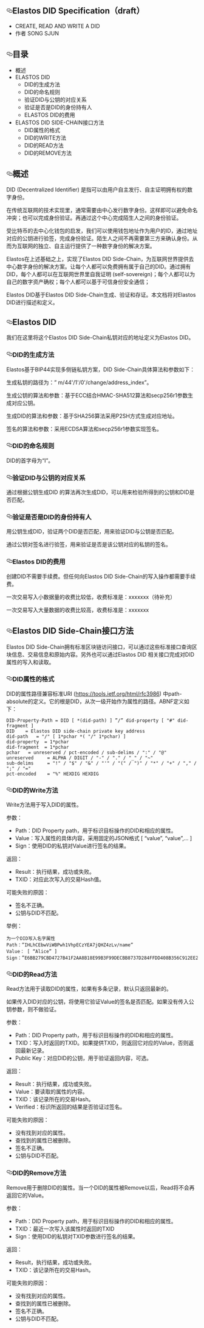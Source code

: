 <article class="markdown-body entry-content" itemprop="text"><h1><a id="user-content-elastos-did-specificationdraft" class="anchor" aria-hidden="true" href="#elastos-did-specificationdraft"><svg class="octicon octicon-link" viewBox="0 0 16 16" version="1.1" width="16" height="16" aria-hidden="true"><path fill-rule="evenodd" d="M4 9h1v1H4c-1.5 0-3-1.69-3-3.5S2.55 3 4 3h4c1.45 0 3 1.69 3 3.5 0 1.41-.91 2.72-2 3.25V8.59c.58-.45 1-1.27 1-2.09C10 5.22 8.98 4 8 4H4c-.98 0-2 1.22-2 2.5S3 9 4 9zm9-3h-1v1h1c1 0 2 1.22 2 2.5S13.98 12 13 12H9c-.98 0-2-1.22-2-2.5 0-.83.42-1.64 1-2.09V6.25c-1.09.53-2 1.84-2 3.25C6 11.31 7.55 13 9 13h4c1.45 0 3-1.69 3-3.5S14.5 6 13 6z"></path></svg></a>Elastos DID Specification（draft）</h1>
<ul>
<li>CREATE, READ AND WRITE A DID</li>
<li>作者 SONG SJUN</li>
</ul>
<h2><a id="user-content-目录" class="anchor" aria-hidden="true" href="#目录"><svg class="octicon octicon-link" viewBox="0 0 16 16" version="1.1" width="16" height="16" aria-hidden="true"><path fill-rule="evenodd" d="M4 9h1v1H4c-1.5 0-3-1.69-3-3.5S2.55 3 4 3h4c1.45 0 3 1.69 3 3.5 0 1.41-.91 2.72-2 3.25V8.59c.58-.45 1-1.27 1-2.09C10 5.22 8.98 4 8 4H4c-.98 0-2 1.22-2 2.5S3 9 4 9zm9-3h-1v1h1c1 0 2 1.22 2 2.5S13.98 12 13 12H9c-.98 0-2-1.22-2-2.5 0-.83.42-1.64 1-2.09V6.25c-1.09.53-2 1.84-2 3.25C6 11.31 7.55 13 9 13h4c1.45 0 3-1.69 3-3.5S14.5 6 13 6z"></path></svg></a>目录</h2>
<ul>
<li>概述</li>
<li>ELASTOS DID
<ul>
<li>DID的生成方法</li>
<li>DID的命名规则</li>
<li>验证DID与公钥的对应关系</li>
<li>验证是否是DID的身份持有人</li>
<li>ELASTOS DID的费用</li>
</ul>
</li>
<li>ELASTOS DID SIDE-CHAIN接口方法
<ul>
<li>DID属性的格式</li>
<li>DID的WRITE方法</li>
<li>DID的READ方法</li>
<li>DID的REMOVE方法</li>
</ul>
</li>
</ul>
<h2><a id="user-content-概述" class="anchor" aria-hidden="true" href="#概述"><svg class="octicon octicon-link" viewBox="0 0 16 16" version="1.1" width="16" height="16" aria-hidden="true"><path fill-rule="evenodd" d="M4 9h1v1H4c-1.5 0-3-1.69-3-3.5S2.55 3 4 3h4c1.45 0 3 1.69 3 3.5 0 1.41-.91 2.72-2 3.25V8.59c.58-.45 1-1.27 1-2.09C10 5.22 8.98 4 8 4H4c-.98 0-2 1.22-2 2.5S3 9 4 9zm9-3h-1v1h1c1 0 2 1.22 2 2.5S13.98 12 13 12H9c-.98 0-2-1.22-2-2.5 0-.83.42-1.64 1-2.09V6.25c-1.09.53-2 1.84-2 3.25C6 11.31 7.55 13 9 13h4c1.45 0 3-1.69 3-3.5S14.5 6 13 6z"></path></svg></a>概述</h2>
<p>DID (Decentralized Identifier) 是指可以由用户自主发行、自主证明拥有权的数字身份。</p>
<p>在传统互联网的技术实现里，通常需要由中心发行数字身份。这样即可以避免命名冲突；也可以完成身份验证。再通过这个中心完成陌生人之间的身份验证。</p>
<p>受比特币的去中心化钱包的启发，我们可以使用钱包地址作为用户的ID，通过地址对应的公钥进行验签，完成身份验证。陌生人之间不再需要第三方来确认身份。从而为互联网的独立、自主运行提供了一种数字身份的解决方案。</p>
<p>Elastos在上述基础之上，实现了Elastos DID Side-Chain，为互联网世界提供去中心数字身份的解决方案。让每个人都可以免费拥有属于自己的DID。通过拥有DID，每个人都可以在互联网世界里自我证明 (self-sovereign)；每个人都可以为自己的数字资产确权；每个人都可以基于可信身份安全通信；</p>
<p>Elastos DID基于Elastos DID Side-Chain生成、验证和存证。本文档将对Elastos DID进行描述和定义。</p>
<h2><a id="user-content-elastos-did" class="anchor" aria-hidden="true" href="#elastos-did"><svg class="octicon octicon-link" viewBox="0 0 16 16" version="1.1" width="16" height="16" aria-hidden="true"><path fill-rule="evenodd" d="M4 9h1v1H4c-1.5 0-3-1.69-3-3.5S2.55 3 4 3h4c1.45 0 3 1.69 3 3.5 0 1.41-.91 2.72-2 3.25V8.59c.58-.45 1-1.27 1-2.09C10 5.22 8.98 4 8 4H4c-.98 0-2 1.22-2 2.5S3 9 4 9zm9-3h-1v1h1c1 0 2 1.22 2 2.5S13.98 12 13 12H9c-.98 0-2-1.22-2-2.5 0-.83.42-1.64 1-2.09V6.25c-1.09.53-2 1.84-2 3.25C6 11.31 7.55 13 9 13h4c1.45 0 3-1.69 3-3.5S14.5 6 13 6z"></path></svg></a>Elastos DID</h2>
<p>我们在这里将这个Elastos DID Side-Chain私钥对应的地址定义为Elastos DID。</p>
<h3><a id="user-content-did的生成方法" class="anchor" aria-hidden="true" href="#did的生成方法"><svg class="octicon octicon-link" viewBox="0 0 16 16" version="1.1" width="16" height="16" aria-hidden="true"><path fill-rule="evenodd" d="M4 9h1v1H4c-1.5 0-3-1.69-3-3.5S2.55 3 4 3h4c1.45 0 3 1.69 3 3.5 0 1.41-.91 2.72-2 3.25V8.59c.58-.45 1-1.27 1-2.09C10 5.22 8.98 4 8 4H4c-.98 0-2 1.22-2 2.5S3 9 4 9zm9-3h-1v1h1c1 0 2 1.22 2 2.5S13.98 12 13 12H9c-.98 0-2-1.22-2-2.5 0-.83.42-1.64 1-2.09V6.25c-1.09.53-2 1.84-2 3.25C6 11.31 7.55 13 9 13h4c1.45 0 3-1.69 3-3.5S14.5 6 13 6z"></path></svg></a>DID的生成方法</h3>
<p>Elastos基于BIP44实现多侧链私钥方案，DID Side-Chain具体算法和参数如下：</p>
<p>生成私钥的路径为：” m/44'/1'/0'/change/address_index”。</p>
<p>生成公钥的算法和参数：基于ECC结合HMAC-SHA512算法和secp256r1参数生成对应公钥。</p>
<p>生成DID的算法和参数：基于SHA256算法采用P2SH方式生成对应地址。</p>
<p>签名的算法和参数：采用ECDSA算法和secp256r1参数实现签名。</p>
<h3><a id="user-content-did的命名规则" class="anchor" aria-hidden="true" href="#did的命名规则"><svg class="octicon octicon-link" viewBox="0 0 16 16" version="1.1" width="16" height="16" aria-hidden="true"><path fill-rule="evenodd" d="M4 9h1v1H4c-1.5 0-3-1.69-3-3.5S2.55 3 4 3h4c1.45 0 3 1.69 3 3.5 0 1.41-.91 2.72-2 3.25V8.59c.58-.45 1-1.27 1-2.09C10 5.22 8.98 4 8 4H4c-.98 0-2 1.22-2 2.5S3 9 4 9zm9-3h-1v1h1c1 0 2 1.22 2 2.5S13.98 12 13 12H9c-.98 0-2-1.22-2-2.5 0-.83.42-1.64 1-2.09V6.25c-1.09.53-2 1.84-2 3.25C6 11.31 7.55 13 9 13h4c1.45 0 3-1.69 3-3.5S14.5 6 13 6z"></path></svg></a>DID的命名规则</h3>
<p>DID的首字母为“I”。</p>
<h3><a id="user-content-验证did与公钥的对应关系" class="anchor" aria-hidden="true" href="#验证did与公钥的对应关系"><svg class="octicon octicon-link" viewBox="0 0 16 16" version="1.1" width="16" height="16" aria-hidden="true"><path fill-rule="evenodd" d="M4 9h1v1H4c-1.5 0-3-1.69-3-3.5S2.55 3 4 3h4c1.45 0 3 1.69 3 3.5 0 1.41-.91 2.72-2 3.25V8.59c.58-.45 1-1.27 1-2.09C10 5.22 8.98 4 8 4H4c-.98 0-2 1.22-2 2.5S3 9 4 9zm9-3h-1v1h1c1 0 2 1.22 2 2.5S13.98 12 13 12H9c-.98 0-2-1.22-2-2.5 0-.83.42-1.64 1-2.09V6.25c-1.09.53-2 1.84-2 3.25C6 11.31 7.55 13 9 13h4c1.45 0 3-1.69 3-3.5S14.5 6 13 6z"></path></svg></a>验证DID与公钥的对应关系</h3>
<p>通过根据公钥生成DID 的算法再次生成DID，可以用来检验所得到的公钥和DID是否匹配。</p>
<h3><a id="user-content-验证是否是did的身份持有人" class="anchor" aria-hidden="true" href="#验证是否是did的身份持有人"><svg class="octicon octicon-link" viewBox="0 0 16 16" version="1.1" width="16" height="16" aria-hidden="true"><path fill-rule="evenodd" d="M4 9h1v1H4c-1.5 0-3-1.69-3-3.5S2.55 3 4 3h4c1.45 0 3 1.69 3 3.5 0 1.41-.91 2.72-2 3.25V8.59c.58-.45 1-1.27 1-2.09C10 5.22 8.98 4 8 4H4c-.98 0-2 1.22-2 2.5S3 9 4 9zm9-3h-1v1h1c1 0 2 1.22 2 2.5S13.98 12 13 12H9c-.98 0-2-1.22-2-2.5 0-.83.42-1.64 1-2.09V6.25c-1.09.53-2 1.84-2 3.25C6 11.31 7.55 13 9 13h4c1.45 0 3-1.69 3-3.5S14.5 6 13 6z"></path></svg></a>验证是否是DID的身份持有人</h3>
<p>用公钥生成DID，验证两个DID是否匹配，用来验证DID与公钥是否匹配。</p>
<p>通过公钥对签名进行验签，用来验证是否是该公钥对应的私钥的签名。</p>
<h3><a id="user-content-elastos-did的费用" class="anchor" aria-hidden="true" href="#elastos-did的费用"><svg class="octicon octicon-link" viewBox="0 0 16 16" version="1.1" width="16" height="16" aria-hidden="true"><path fill-rule="evenodd" d="M4 9h1v1H4c-1.5 0-3-1.69-3-3.5S2.55 3 4 3h4c1.45 0 3 1.69 3 3.5 0 1.41-.91 2.72-2 3.25V8.59c.58-.45 1-1.27 1-2.09C10 5.22 8.98 4 8 4H4c-.98 0-2 1.22-2 2.5S3 9 4 9zm9-3h-1v1h1c1 0 2 1.22 2 2.5S13.98 12 13 12H9c-.98 0-2-1.22-2-2.5 0-.83.42-1.64 1-2.09V6.25c-1.09.53-2 1.84-2 3.25C6 11.31 7.55 13 9 13h4c1.45 0 3-1.69 3-3.5S14.5 6 13 6z"></path></svg></a>Elastos DID的费用</h3>
<p>创建DID不需要手续费。但任何向Elastos DID Side-Chain的写入操作都需要手续费。</p>
<p>一次交易写入小数据量的收费比较低，收费标准是：xxxxxxx（待补充）</p>
<p>一次交易写入大量数据的收费比较高，收费标准是：xxxxxxx</p>
<h2><a id="user-content-elastos-did-side-chain接口方法" class="anchor" aria-hidden="true" href="#elastos-did-side-chain接口方法"><svg class="octicon octicon-link" viewBox="0 0 16 16" version="1.1" width="16" height="16" aria-hidden="true"><path fill-rule="evenodd" d="M4 9h1v1H4c-1.5 0-3-1.69-3-3.5S2.55 3 4 3h4c1.45 0 3 1.69 3 3.5 0 1.41-.91 2.72-2 3.25V8.59c.58-.45 1-1.27 1-2.09C10 5.22 8.98 4 8 4H4c-.98 0-2 1.22-2 2.5S3 9 4 9zm9-3h-1v1h1c1 0 2 1.22 2 2.5S13.98 12 13 12H9c-.98 0-2-1.22-2-2.5 0-.83.42-1.64 1-2.09V6.25c-1.09.53-2 1.84-2 3.25C6 11.31 7.55 13 9 13h4c1.45 0 3-1.69 3-3.5S14.5 6 13 6z"></path></svg></a>Elastos DID Side-Chain接口方法</h2>
<p>Elastos DID Side-Chain拥有标准区块链访问接口，可以通过这些标准接口查询区块信息、交易信息和原始内容。另外也可以通过Elastos DID 相关接口完成对DID属性的写入和读取。</p>
<h3><a id="user-content-did属性的格式" class="anchor" aria-hidden="true" href="#did属性的格式"><svg class="octicon octicon-link" viewBox="0 0 16 16" version="1.1" width="16" height="16" aria-hidden="true"><path fill-rule="evenodd" d="M4 9h1v1H4c-1.5 0-3-1.69-3-3.5S2.55 3 4 3h4c1.45 0 3 1.69 3 3.5 0 1.41-.91 2.72-2 3.25V8.59c.58-.45 1-1.27 1-2.09C10 5.22 8.98 4 8 4H4c-.98 0-2 1.22-2 2.5S3 9 4 9zm9-3h-1v1h1c1 0 2 1.22 2 2.5S13.98 12 13 12H9c-.98 0-2-1.22-2-2.5 0-.83.42-1.64 1-2.09V6.25c-1.09.53-2 1.84-2 3.25C6 11.31 7.55 13 9 13h4c1.45 0 3-1.69 3-3.5S14.5 6 13 6z"></path></svg></a>DID属性的格式</h3>
<p>DID的属性路径兼容标准URI (<a href="https://tools.ietf.org/html/rfc3986" rel="nofollow">https://tools.ietf.org/html/rfc3986</a>) 中path-absolute的定义。它的根是DID，从次一级开始作为属性的路径。ABNF定义如下：</p>
<pre><code>DID-Property-Path = DID [ *(did-path) ] ”/” did-property [ "#" did-fragment ]
DID    = Elastos DID side-chain private key address
did-path   = "/" [ 1*pchar *( "/" 1*pchar) ]
did-property  = 1*pchar
did-fragment  = 1*pchar
pchar   = unreserved / pct-encoded / sub-delims / ":" / "@"
unreserved     = ALPHA / DIGIT / "-" / "." / "_" / "~"
sub-delims     = "!" / "$" / "&amp;" / "'" / "(" / ")" / "*" / "+" / "," / ";" / "="
pct-encoded    = "%" HEXDIG HEXDIG
</code></pre>
<h3><a id="user-content-did的write方法" class="anchor" aria-hidden="true" href="#did的write方法"><svg class="octicon octicon-link" viewBox="0 0 16 16" version="1.1" width="16" height="16" aria-hidden="true"><path fill-rule="evenodd" d="M4 9h1v1H4c-1.5 0-3-1.69-3-3.5S2.55 3 4 3h4c1.45 0 3 1.69 3 3.5 0 1.41-.91 2.72-2 3.25V8.59c.58-.45 1-1.27 1-2.09C10 5.22 8.98 4 8 4H4c-.98 0-2 1.22-2 2.5S3 9 4 9zm9-3h-1v1h1c1 0 2 1.22 2 2.5S13.98 12 13 12H9c-.98 0-2-1.22-2-2.5 0-.83.42-1.64 1-2.09V6.25c-1.09.53-2 1.84-2 3.25C6 11.31 7.55 13 9 13h4c1.45 0 3-1.69 3-3.5S14.5 6 13 6z"></path></svg></a>DID的Write方法</h3>
<p>Write方法用于写入DID的属性。</p>
<p>参数：</p>
<ul>
<li>Path：DID Property path，用于标识目标操作的DID和相应的属性。</li>
<li>Value：写入属性的具体内容，采用固定的JSON格式 [ “value”, “value”,… ]</li>
<li>Sign：使用DID的私钥对Value进行签名的结果。</li>
</ul>
<p>返回：</p>
<ul>
<li>Result：执行结果，成功或失败。</li>
<li>TXID：对应此次写入的交易Hash值。</li>
</ul>
<p>可能失败的原因：</p>
<ul>
<li>签名不正确。</li>
<li>公钥与DID不匹配。</li>
</ul>
<p>举例：</p>
<pre><code>为一个DID写入名字属性
Path：”IHLhCEbwViWBPwh1VhpECzYEA7jQHZ4zLv/name”
Value： [ “Alice” ]
Sign：”E6BB279CBD4727B41F2AA8B18E99B3F99DECBB8737D284FFDD408B356C912EE21AD478BCC0ABD65246938F17DDE64258FD8A9684C0649B23AE1318F7B9CEEEC7”
</code></pre>
<h3><a id="user-content-did的read方法" class="anchor" aria-hidden="true" href="#did的read方法"><svg class="octicon octicon-link" viewBox="0 0 16 16" version="1.1" width="16" height="16" aria-hidden="true"><path fill-rule="evenodd" d="M4 9h1v1H4c-1.5 0-3-1.69-3-3.5S2.55 3 4 3h4c1.45 0 3 1.69 3 3.5 0 1.41-.91 2.72-2 3.25V8.59c.58-.45 1-1.27 1-2.09C10 5.22 8.98 4 8 4H4c-.98 0-2 1.22-2 2.5S3 9 4 9zm9-3h-1v1h1c1 0 2 1.22 2 2.5S13.98 12 13 12H9c-.98 0-2-1.22-2-2.5 0-.83.42-1.64 1-2.09V6.25c-1.09.53-2 1.84-2 3.25C6 11.31 7.55 13 9 13h4c1.45 0 3-1.69 3-3.5S14.5 6 13 6z"></path></svg></a>DID的Read方法</h3>
<p>Read方法用于读取DID的属性，如果有多条记录，默认只返回最新的。</p>
<p>如果传入DID对应的公钥，将使用它验证Value的签名是否匹配。如果没有传入公钥参数，则不做验证。</p>
<p>参数：</p>
<ul>
<li>Path：DID Property path，用于标识目标操作的DID和相应的属性。</li>
<li>TXID：写入时返回的TXID。如果提供TXID，则返回它对应的Value，否则返回最新记录。</li>
<li>Public Key：对应DID的公钥，用于验证返回内容，可选。</li>
</ul>
<p>返回：</p>
<ul>
<li>Result：执行结果，成功或失败。</li>
<li>Value：要读取的属性的内容。</li>
<li>TXID：该记录所在的交易Hash。</li>
<li>Verified：标识所返回的结果是否验证过签名。</li>
</ul>
<p>可能失败的原因：</p>
<ul>
<li>没有找到对应的属性。</li>
<li>查找到的属性已被删除。</li>
<li>签名不正确。</li>
<li>公钥与DID不匹配。</li>
</ul>
<h3><a id="user-content-did的remove方法" class="anchor" aria-hidden="true" href="#did的remove方法"><svg class="octicon octicon-link" viewBox="0 0 16 16" version="1.1" width="16" height="16" aria-hidden="true"><path fill-rule="evenodd" d="M4 9h1v1H4c-1.5 0-3-1.69-3-3.5S2.55 3 4 3h4c1.45 0 3 1.69 3 3.5 0 1.41-.91 2.72-2 3.25V8.59c.58-.45 1-1.27 1-2.09C10 5.22 8.98 4 8 4H4c-.98 0-2 1.22-2 2.5S3 9 4 9zm9-3h-1v1h1c1 0 2 1.22 2 2.5S13.98 12 13 12H9c-.98 0-2-1.22-2-2.5 0-.83.42-1.64 1-2.09V6.25c-1.09.53-2 1.84-2 3.25C6 11.31 7.55 13 9 13h4c1.45 0 3-1.69 3-3.5S14.5 6 13 6z"></path></svg></a>DID的Remove方法</h3>
<p>Remove用于删除DID的属性。当一个DID的属性被Remove以后，Read将不会再返回它的Value。</p>
<p>参数：</p>
<ul>
<li>Path：DID Property path，用于标识目标操作的DID和相应的属性。</li>
<li>TXID：最近一次写入该属性时返回的TXID</li>
<li>Sign：使用DID的私钥对TXID参数进行签名的结果。</li>
</ul>
<p>返回：</p>
<ul>
<li>Result，执行结果，成功或失败。</li>
<li>TXID：该记录所在的交易Hash。</li>
</ul>
<p>可能失败的原因：</p>
<ul>
<li>没有找到对应的属性。</li>
<li>查找到的属性已被删除。</li>
<li>签名不正确。</li>
<li>公钥与DID不匹配。</li>
</ul>
</article>